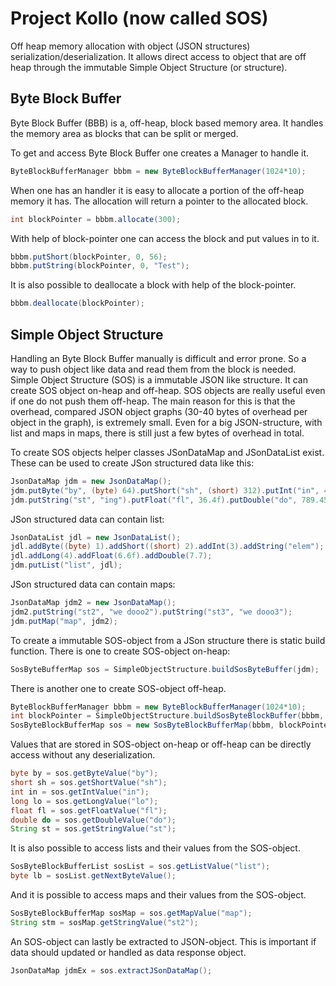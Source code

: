 # Project Kollo (now called SOS)
Off heap memory allocation with object (JSON structures) serialization/deserialization. It allows direct access to object that are off heap through the immutable Simple Object Structure (or structure).

## Byte Block Buffer
Byte Block Buffer (BBB) is a, off-heap, block based memory area. It handles the memory area as blocks that can be split or merged.

To get and access Byte Block Buffer one creates a Manager to handle it.
````java
ByteBlockBufferManager bbbm = new ByteBlockBufferManager(1024*10);
````

When one has an handler it is easy to allocate a portion of the off-heap memory it has. The allocation will return a pointer to the allocated block.
````java
int blockPointer = bbbm.allocate(300);
````

With help of block-pointer one can access the block and put values in to it.
````java
bbbm.putShort(blockPointer, 0, 56);
bbbm.putString(blockPointer, 0, "Test");
````

It is also possible to deallocate a block with help of the block-pointer.
````java
bbbm.deallocate(blockPointer);
````

## Simple Object Structure
Handling an Byte Block Buffer manually is difficult and error prone. So a way to push object like data and read them from the block is needed.
Simple Object Structure (SOS) is a immutable JSON like structure. It can create SOS object on-heap and off-heap.
SOS objects are really useful even if one do not push them off-heap. The main reason for this is that the overhead, compared JSON object graphs (30-40 bytes of overhead per object in the graph), is extremely small.
Even for a big JSON-structure, with list and maps in maps, there is still just a few bytes of overhead in total.

To create SOS objects helper classes JSonDataMap and JSonDataList exist. These can be used to create JSon structured data like this:
````java
JsonDataMap jdm = new JsonDataMap();
jdm.putByte("by", (byte) 64).putShort("sh", (short) 312).putInt("in", 45).putLong("lo", 76);
jdm.putString("st", "ing").putFloat("fl", 36.4f).putDouble("do", 789.45436);
````

JSon structured data can contain list:
````java
JsonDataList jdl = new JsonDataList();
jdl.addByte((byte) 1).addShort((short) 2).addInt(3).addString("elem");
jdl.addLong(4).addFloat(6.6f).addDouble(7.7);
jdm.putList("list", jdl);
````

JSon structured data can contain maps:
````java
JsonDataMap jdm2 = new JsonDataMap();
jdm2.putString("st2", "we dooo2").putString("st3", "we dooo3");
jdm.putMap("map", jdm2);
````

To create a immutable SOS-object from a JSon structure there is static build function. There is one to create SOS-object on-heap:
````java
SosByteBufferMap sos = SimpleObjectStructure.buildSosByteBuffer(jdm);
````

There is another one to create SOS-object off-heap.
````java
ByteBlockBufferManager bbbm = new ByteBlockBufferManager(1024*10);
int blockPointer = SimpleObjectStructure.buildSosByteBlockBuffer(bbbm, jdm);
SosByteBlockBufferMap sos = new SosByteBlockBufferMap(bbbm, blockPointer);
````

Values that are stored in SOS-object on-heap or off-heap can be directly access without any deserialization.
````java
byte by = sos.getByteValue("by");
short sh = sos.getShortValue("sh");
int in = sos.getIntValue("in");
long lo = sos.getLongValue("lo");
float fl = sos.getFloatValue("fl");
double do = sos.getDoubleValue("do");
String st = sos.getStringValue("st");
````

It is also possible to access lists and their values from the SOS-object.
````java
SosByteBlockBufferList sosList = sos.getListValue("list");
byte lb = sosList.getNextByteValue();
````

And it is possible to access maps and their values from the SOS-object.
````java
SosByteBlockBufferMap sosMap = sos.getMapValue("map");
String stm = sosMap.getStringValue("st2");
````

An SOS-object can lastly be extracted to JSON-object. This is important if data should updated or handled as data response object.
````java
JsonDataMap jdmEx = sos.extractJSonDataMap();
````
